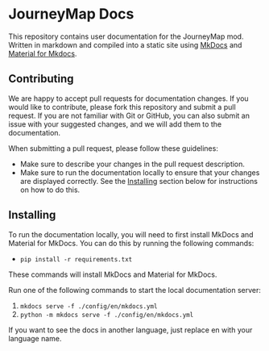 # JourneyMap Docs

This repository contains user documentation for the JourneyMap mod. Written in markdown and compiled into a static site using [MkDocs](https://www.mkdocs.org/) and [Material for Mkdocs](https://squidfunk.github.io/mkdocs-material/).

## Contributing

We are happy to accept pull requests for documentation changes. If you would like to contribute, please fork this repository and submit a pull request. If you are not familiar with Git or GitHub, you can also submit an issue with your suggested changes, and we will add them to the documentation.

When submitting a pull request, please follow these guidelines:

- Make sure to describe your changes in the pull request description.
- Make sure to run the documentation locally to ensure that your changes are displayed correctly. See the [Installing](#installing) section below for instructions on how to do this.

## Installing

To run the documentation locally, you will need to first install MkDocs and Material for MkDocs. You can do this by running the following commands:

- `pip install -r requirements.txt`

These commands will install MkDocs and Material for MkDocs.

Run one of the following commands to start the local documentation server:

1. `mkdocs serve -f ./config/en/mkdocs.yml`
2. `python -m mkdocs serve -f ./config/en/mkdocs.yml`

If you want to see the docs in another language, just replace en with your language name.
